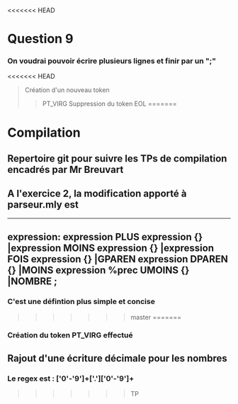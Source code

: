 <<<<<<< HEAD
# Question 9
### On voudrai pouvoir écrire plusieurs lignes et finir par un ";"
<<<<<<< HEAD
> Création d'un nouveau token 
>> PT_VIRG 
>> Suppression du token EOL
=======
# Compilation
## Repertoire git pour suivre les TPs de compilation encadrés par Mr Breuvart 

## A l'exercice 2, la modification apporté à **parseur.mly** est 

 ----------------------
 expression:
	expression PLUS expression		{}
	|expression MOINS expression		{}
	|expression FOIS expression		{}
	|GPAREN expression DPAREN		{}
	|MOINS	expression %prec UMOINS	{}
	|NOMBRE
;
-----------------------
### C'est une défintion plus simple et concise 
>>>>>>> master
=======
### Création du token PT_VIRG effectué 

## Rajout d'une écriture décimale pour les nombres
### Le regex est : ['0'-'9']+['\.']['0'-'9']+
>>>>>>> TP
